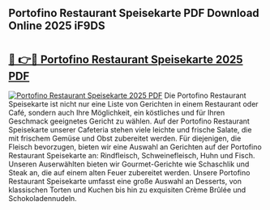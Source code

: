 ## Portofino Restaurant Speisekarte PDF Download Online 2025 iF9DS

# <h2><a href="http://gc6xy1.nevu.top/?p=Portofino+Restaurant+Speisekarte">🔗 👉🔴 Portofino Restaurant Speisekarte 2025 PDF</a></h2>

[![Portofino Restaurant Speisekarte 2025 PDF](https://i.imgur.com/dBaPXMq.png)](http://gc6xy1.nevu.top/?p=Portofino+Restaurant+Speisekarte)
Die Portofino Restaurant Speisekarte ist nicht nur eine Liste von Gerichten in einem Restaurant oder Café, sondern auch Ihre Möglichkeit, ein köstliches und für Ihren Geschmack geeignetes Gericht zu wählen. Auf der Portofino Restaurant Speisekarte unserer Cafeteria stehen viele leichte und frische Salate, die mit frischem Gemüse und Obst zubereitet werden. Für diejenigen, die Fleisch bevorzugen, bieten wir eine Auswahl an Gerichten auf der Portofino Restaurant Speisekarte an: Rindfleisch, Schweinefleisch, Huhn und Fisch. Unseren Auserwählten bieten wir Gourmet-Gerichte wie Schaschlik und Steak an, die auf einem alten Feuer zubereitet werden. Unsere Portofino Restaurant Speisekarte umfasst eine große Auswahl an Desserts, von klassischen Torten und Kuchen bis hin zu exquisiten Crème Brûlée und Schokoladennudeln.
